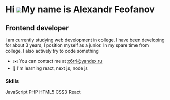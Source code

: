 Hi ![](https://user-images.githubusercontent.com/18350557/176309783-0785949b-9127-417c-8b55-ab5a4333674e.gif)My name is Alexandr Feofanov
=========================================================================================================================================

Frontend developer
------------------

I am currently studying web development in college. I have been developing for about 3 years, I position myself as a junior. In my spare time from college, I also actively try to code something

*   ✉️  You can contact me at [x6rrl@yandex.ru](mailto:x6rrl@yandex.ru )
*   🧠  I'm learning react, next js, node js

### Skills 
<p align="left">
JavaScript
PHP
HTML5
CSS3
React 
                    </p>
                    
